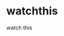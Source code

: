watchthis
=========

watch this

































































































